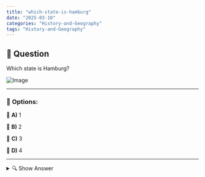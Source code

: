 ```yaml
---
title: "which-state-is-hamburg"
date: "2025-03-10"
categories: "History-and-Geography"
tags: "History-and-Geography"
---
```


## 📌 **Question**

Which state is Hamburg?

![Image](https://www.einbuergerungstest-online.de/img/fragen/358.png)

---

### 📝 **Options:**

🔘 **A)** 1

🔘 **B)** 2

🔘 **C)** 3

🔘 **D)** 4

---

<details>
  <summary>🔍 Show Answer</summary>

  <p>
💡  <b>Correct Answer:</b>  c
  </p>
  <p>
    📖<b>Explanation:</b>
    Germany consists of 16 federal states, each with its own governments and administrations. Each federal state has special cultural and geographical characteristics. Hamburg is not only an important city, but also one of these 16 federal states. In some quiz formats, federal states are numbered to structure questions. The question "Which federal state is Hamburg?" requires you to select the correct numbering for Hamburg from the given options.
  </p>
</details>
